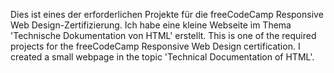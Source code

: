 Dies ist eines der erforderlichen Projekte für die freeCodeCamp Responsive Web Design-Zertifizierung. Ich habe eine kleine Webseite im Thema 'Technische Dokumentation von HTML' erstellt.
This is one of the required projects for the freeCodeCamp Responsive Web Design certification. I created a small webpage in the topic 'Technical Documentation of HTML'.

